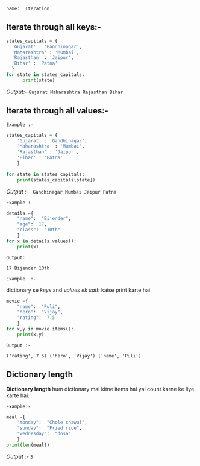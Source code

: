 ```ngMeta
name:  Iteration

```

## Iterate through all keys:-
 
  ```python
states_capitals = {
    'Gujarat' : 'Gandhinagar',
    'Maharashtra' : 'Mumbai',
    'Rajasthan' : 'Jaipur',
    'Bihar' : 'Patna'
    }
for state in states_capitals:
    	print(state)
 ```

*Output:-*
`Gujarat Maharashtra Rajasthan Bihar`


## Iterate through all values:-

`Example :-`

```python 
states_capitals = {
    'Gujarat' : 'Gandhinagar',
    'Maharashtra' : 'Mumbai',
    'Rajasthan' : 'Jaipur',
    'Bihar' : 'Patna'
    }
    
for state in states_capitals:
    print(states_capitals[state])
 ```

*Output :-*
   ` Gandhinagar
   	 Mumbai
   	 Jaipur
   	 Patna`

`Example :-`


```python
details ={
	"name":  "Bijender",
	"age":  17,
	"class":  "10th"
	}
for x in details.values():
	print(x)
 ```


`Output: `


`17
Bijender
10th
`


`Example  :-`

dictionary se *keys* and *values* *ek sath* kaise print karte hai.


```python
movie ={
	"name":  "Puli",
	"hero":  "Vijay",
	"rating":  7.5
	}
for x,y in movie.items():
	print(x,y)
 ```

`Output :-`

`('rating', 7.5)
('hero', 'Vijay')
('name', 'Puli')
`
   

## Dictionary length

**Dictionary length** hum dictionary mai kitne items hai yai count karne ke liye karte hai.

`Example:- `


```python
meal ={
	"monday":  "Chole chawal",
	"sunday":  "Fried rice",
	"wednesday":  "dosa"
	}
print(len(meal))
 ```

*Output :-*
   `3`